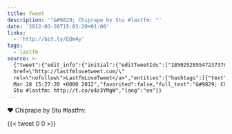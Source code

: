 ```yaml
---
title: Tweet
description: '"&#9829; Chiprape by Stu #lastfm: "'
date: '2012-03-28T15:03:20+01:00'
links:
  - 'http://bit.ly/EQm4y'
tags:
  - lastfm
source: >-
  {"tweet":{"edit_info":{"initial":{"editTweetIds":["185025285547237376"],"editableUntil":"2012-03-28T16:27:20.335Z","editsRemaining":"5","isEditEligible":true}},"retweeted":false,"source":"<a
  href=\"http://lastfmlovetweet.com/\"
  rel=\"nofollow\">LastfmLoveTweet</a>","entities":{"hashtags":[{"text":"lastfm","indices":["24","31"]}],"symbols":[],"user_mentions":[],"urls":[{"url":"http://t.co/o4z3YMgW","expanded_url":"http://bit.ly/EQm4y","display_url":"bit.ly/EQm4y","indices":["33","53"]}]},"display_text_range":["0","53"],"favorite_count":"0","id_str":"185025285547237376","truncated":false,"retweet_count":"0","id":"185025285547237376","possibly_sensitive":false,"created_at":"Wed
  Mar 28 15:27:20 +0000 2012","favorited":false,"full_text":"&#9829; Chiprape by
  Stu #lastfm: http://t.co/o4z3YMgW","lang":"en"}}
---
```

&#9829; Chiprape by Stu #lastfm: 
    
{{< tweet 0 0 >}}
    
